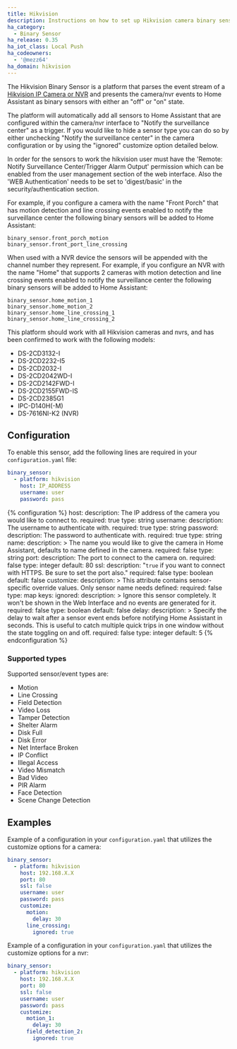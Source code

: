 ```yaml
---
title: Hikvision
description: Instructions on how to set up Hikvision camera binary sensors within Home Assistant.
ha_category:
  - Binary Sensor
ha_release: 0.35
ha_iot_class: Local Push
ha_codeowners:
  - '@mezz64'
ha_domain: hikvision
---
```


The Hikvision Binary Sensor is a platform that parses the event stream of a
[Hikvision IP Camera or NVR](https://www.hikvision.com/) and presents the
camera/nvr events to Home Assistant as binary sensors with either an "off" or
"on" state.

The platform will automatically add all sensors to Home Assistant that are
configured within the camera/nvr interface to "Notify the surveillance center"
as a trigger. If you would like to hide a sensor type you can do so by either
unchecking "Notify the surveillance center" in the camera configuration or by
using the "ignored" customize option detailed below.

<div class='note'>
In order for the sensors to work the hikvision user must have the 'Remote: Notify Surveillance Center/Trigger Alarm Output' permission which can be enabled from the user management section of the web interface.
Also the 'WEB Authentication' needs to be set to 'digest/basic' in the security/authentication section.
</div>

For example, if you configure a camera with the name "Front Porch" that has
motion detection and line crossing events enabled to notify the surveillance
center the following binary sensors will be added to Home Assistant:

```text
binary_sensor.front_porch_motion
binary_sensor.front_port_line_crossing
```

When used with a NVR device the sensors will be appended with the channel number
they represent. For example,
if you configure an NVR with the name "Home" that supports 2 cameras with
motion detection and line crossing events enabled to notify the surveillance
center the following binary sensors will be added to Home Assistant:

```text
binary_sensor.home_motion_1
binary_sensor.home_motion_2
binary_sensor.home_line_crossing_1
binary_sensor.home_line_crossing_2
```

This platform should work with all Hikvision cameras and nvrs,
and has been confirmed to work with the following models:

- DS-2CD3132-I
- DS-2CD2232-I5
- DS-2CD2032-I
- DS-2CD2042WD-I
- DS-2CD2142FWD-I
- DS-2CD2155FWD-IS
- DS-2CD2385G1
- IPC-D140H(-M)
- DS-7616NI-K2 (NVR)

## Configuration

To enable this sensor,
add the following lines are required in your `configuration.yaml` file:

```yaml
binary_sensor:
  - platform: hikvision
    host: IP_ADDRESS
    username: user
    password: pass
```

{% configuration %}
host:
  description: The IP address of the camera you would like to connect to.
  required: true
  type: string
username:
  description: The username to authenticate with.
  required: true
  type: string
password:
  description: The password to authenticate with.
  required: true
  type: string
name:
  description: >
    The name you would like to give the camera in Home Assistant,
    defaults to name defined in the camera.
  required: false
  type: string
port:
  description: The port to connect to the camera on.
  required: false
  type: integer
  default: 80
ssl:
  description: "`true` if you want to connect with HTTPS. Be sure to set the port also."
  required: false
  type: boolean
  default: false
customize:
  description: >
    This attribute contains sensor-specific override values.
    Only sensor name needs defined:
  required: false
  type: map
  keys:
    ignored:
      description: >
        Ignore this sensor completely. It won't be shown in
        the Web Interface and no events are generated for it.
      required: false
      type: boolean
      default: false
    delay:
      description: >
        Specify the delay to wait after a sensor event ends before notifying
        Home Assistant in seconds. This is useful to catch multiple quick trips
        in one window without the state toggling on and off.
      required: false
      type: integer
      default: 5
{% endconfiguration %}

### Supported types

Supported sensor/event types are:

- Motion
- Line Crossing
- Field Detection
- Video Loss
- Tamper Detection
- Shelter Alarm
- Disk Full
- Disk Error
- Net Interface Broken
- IP Conflict
- Illegal Access
- Video Mismatch
- Bad Video
- PIR Alarm
- Face Detection
- Scene Change Detection

## Examples

Example of a configuration in your `configuration.yaml`
that utilizes the customize options for a camera:

```yaml
binary_sensor:
  - platform: hikvision
    host: 192.168.X.X
    port: 80
    ssl: false
    username: user
    password: pass
    customize:
      motion:
        delay: 30
      line_crossing:
        ignored: true
```

Example of a configuration in your `configuration.yaml`
that utilizes the customize options for a nvr:

```yaml
binary_sensor:
  - platform: hikvision
    host: 192.168.X.X
    port: 80
    ssl: false
    username: user
    password: pass
    customize:
      motion_1:
        delay: 30
      field_detection_2:
        ignored: true
```

